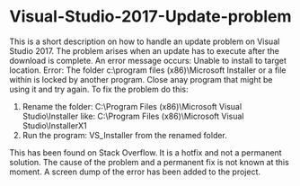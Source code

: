 # Visual-Studio-2017-Update-problem
This is a short description on how to handle an update problem on Visual Studio 2017. The problem arises when an update has to execute after the download is complete. An error message occurs: 
Unable to install to target location. Error: The folder c:\program files (x86)\Microsoft Installer or a file within is locked by another program. Close anay program that might be using it and try again.
To fix the problem do this:

1. Rename the folder: C:\Program Files (x86)\Microsoft Visual Studio\Installer like: C:\Program Files (x86)\Microsoft Visual Studio\InstallerX1
2. Run the program: VS_Installer from the renamed folder.

This has been found on Stack Overflow. It is a hotfix and not a permanent solution. The cause of the problem and a permanent fix is not known at this moment.
A screen dump of the error has been added to the project.
